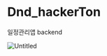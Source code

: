 # Dnd_hackerTon
일정관리앱 backend

![Untitled](https://user-images.githubusercontent.com/76679995/181028959-ad73e2cc-ab23-40a9-aa8e-aa19bf03f3c9.png)
